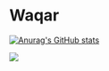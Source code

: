 # Waqar

[![Anurag's GitHub stats](https://github-readme-stats.vercel.app/api?username=WaqarAnwar)](https://github.com/anuraghazra/github-readme-stats)

![](https://komarev.com/ghpvc/?username=WaqarAnwar)
